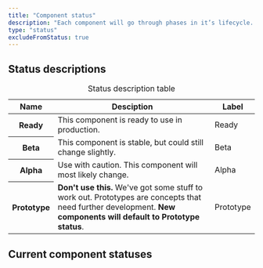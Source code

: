 ```yaml
---
title: "Component status"
description: "Each component will go through phases in it’s lifecycle. Below is a breakdown of the component phases."
type: "status"
excludeFromStatus: true
---
```

## Status descriptions
<table class="rvt-m-top-xl m-bottom-xxl">
    <caption class="sr-only">Status description table</caption>
    <thead>
        <th scope="col">Name</th>
        <th scope="col">Desciption</th>
        <th scope="col">Label</th>
    </thead>
    <tbody>
        <tr>
            <th scope="row">Ready</th>
            <td>This component is ready to use in production.</td>
            <td><span class="rvt-badge rvt-badge--ready">Ready</span></td>
        </tr>
        <tr>
            <th scope="row">Beta</th>
            <td>This component is stable, but could still change slightly.</td>
            <td><span class="rvt-badge rvt-badge--beta">Beta</span></td>
        </tr>
        <tr>
            <th scope="row">Alpha</th>
            <td>Use with caution. This component will most likely change.</td>
            <td><span class="rvt-badge rvt-badge--alpha">Alpha</span></td>
        </tr>
        <tr>
            <th scope="row">Prototype</th>
            <td><strong>Don't use this.</strong> We've got some stuff to work out. Prototypes are concepts that need further development. <strong>New components will default to Prototype status</strong>.</td>
            <td><span class="rvt-badge rvt-badge--prototype">Prototype</span></td>
        </tr>
    </tbody>
</table>

## Current component statuses
